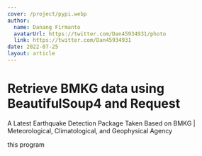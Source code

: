 ```yaml
---
cover: /project/pypi.webp
author:
  name: Danang Firmanto
  avatarUrl: https://twitter.com/Dan45934931/photo
  link: https://twitter.com/Dan45934931
date: 2022-07-25
layout: article
---
```


# Retrieve BMKG data using BeautifulSoup4 and Request

A Latest Earthquake Detection Package Taken Based on BMKG | Meteorological, Climatological, and Geophysical Agency

this program 